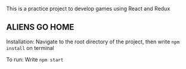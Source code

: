 This is a practice project to develop games using React and Redux

## ALIENS GO HOME

Installation: Navigate to the root directory of the project, then write `npm install` on terminal

To run: Write `npm start`

